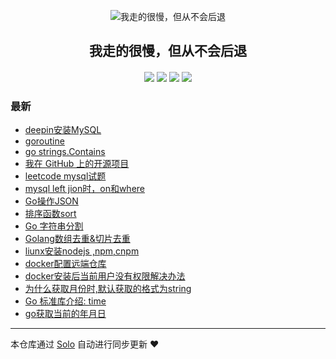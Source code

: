 <p align="center"><img alt="我走的很慢，但从不会后退" src="https://avatars0.githubusercontent.com/u/39400212?s=400&u=69339b43606df4c798a0f2a52d5c2fb7a1ae093e&v=4"></p><h2 align="center">
我走的很慢，但从不会后退
</h2>

<h4 align="center"></h4>
<p align="center"><a title="我走的很慢，但从不会后退" target="_blank" href="https://github.com/sunjvhui/solo-blog"><img src="https://img.shields.io/github/last-commit/sunjvhui/solo-blog.svg?style=flat-square&color=FF9900"></a>
<a title="GitHub repo size in bytes" target="_blank" href="https://github.com/sunjvhui/solo-blog"><img src="https://img.shields.io/github/repo-size/sunjvhui/solo-blog.svg?style=flat-square"></a>
<a title="Solo Version" target="_blank" href="https://github.com/b3log/solo/releases"><img src="https://img.shields.io/badge/solo-3.6.7-f1e05a.svg?style=flat-square&color=blueviolet"></a>
<a title="Hits" target="_blank" href="https://github.com/b3log/hits"><img src="https://hits.b3log.org/sunjvhui/solo-blog.svg"></a></p>

### 最新

* [deepin安装MySQL](https://www.sunjuhui.top/articles/2019/11/12/1573568589291.html)
* [goroutine](https://www.sunjuhui.top/articles/2019/11/07/1573093005570.html)
* [go strings.Contains](https://www.sunjuhui.top/articles/2019/10/29/1572316172722.html)
* [我在 GitHub 上的开源项目](https://www.sunjuhui.top/my-github-repos)
* [leetcode mysql试题](https://www.sunjuhui.top/articles/2019/10/08/1570501995461.html)
* [mysql left jion时，on和where](https://www.sunjuhui.top/articles/2019/10/08/1570499515583.html)
* [Go操作JSON](https://www.sunjuhui.top/articles/2019/09/18/1568775892833.html)
* [排序函数sort](https://www.sunjuhui.top/articles/2019/09/16/1568600367608.html)
* [Go 字符串分割](https://www.sunjuhui.top/articles/2019/09/12/1568281919063.html)
* [Golang数组去重&切片去重](https://www.sunjuhui.top/articles/2019/09/12/1568281838847.html)
* [liunx安装nodejs ,npm,cnpm](https://www.sunjuhui.top/articles/2019/08/27/1566888203251.html)
* [docker配置远端仓库](https://www.sunjuhui.top/articles/2019/08/13/1565676539061.html)
* [docker安装后当前用户没有权限解决办法](https://www.sunjuhui.top/articles/2019/08/13/1565675805736.html)
* [为什么获取月份时,默认获取的格式为string](https://www.sunjuhui.top/articles/2019/07/22/1563788701809.html)
* [Go 标准库介绍: time](https://www.sunjuhui.top/articles/2019/07/22/1563777042709.html)
* [go获取当前的年月日](https://www.sunjuhui.top/articles/2019/07/19/1563527565314.html)



---

本仓库通过 [Solo](https://github.com/b3log/solo) 自动进行同步更新 ❤️ 
